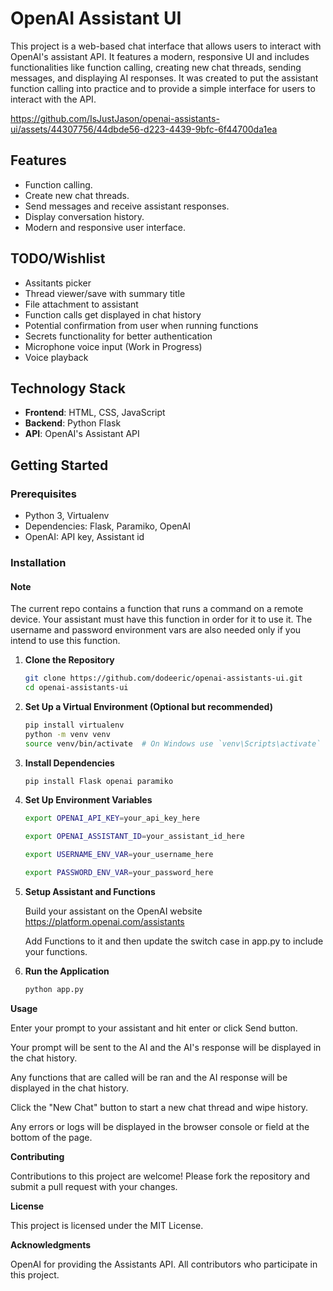 # OpenAI Assistant UI

This project is a web-based chat interface that allows users to interact with OpenAI's assistant API. It features a modern, responsive UI and includes functionalities like function calling, creating new chat threads, sending messages, and displaying AI responses. It was created to put the assistant function calling into practice and to provide a simple interface for users to interact with the API.

https://github.com/IsJustJason/openai-assistants-ui/assets/44307756/44dbde56-d223-4439-9bfc-6f44700da1ea

## Features

- Function calling.
- Create new chat threads.
- Send messages and receive assistant responses.
- Display conversation history.
- Modern and responsive user interface.

## TODO/Wishlist

- Assitants picker
- Thread viewer/save with summary title
- File attachment to assistant
- Function calls get displayed in chat history
- Potential confirmation from user when running functions
- Secrets functionality for better authentication
- Microphone voice input (Work in Progress)
- Voice playback

## Technology Stack

- **Frontend**: HTML, CSS, JavaScript
- **Backend**: Python Flask
- **API**: OpenAI's Assistant API

## Getting Started

### Prerequisites

- Python 3, Virtualenv
- Dependencies: Flask, Paramiko, OpenAI
- OpenAI: API key, Assistant id

### Installation

#### Note
   The current repo contains a function that runs a command on a remote device. Your assistant must have this function in order for it to use it. The username and password environment vars are also needed only if you intend to use this function.

1. **Clone the Repository**

   ```bash
   git clone https://github.com/dodeeric/openai-assistants-ui.git
   cd openai-assistants-ui

2. **Set Up a Virtual Environment (Optional but recommended)**

   ```bash
   pip install virtualenv
   python -m venv venv
   source venv/bin/activate  # On Windows use `venv\Scripts\activate`

3. **Install Dependencies**
   ```bash
   pip install Flask openai paramiko

4. **Set Up Environment Variables**
   ```bash
   export OPENAI_API_KEY=your_api_key_here

   export OPENAI_ASSISTANT_ID=your_assistant_id_here

   export USERNAME_ENV_VAR=your_username_here

   export PASSWORD_ENV_VAR=your_password_here

5. **Setup Assistant and Functions**

   Build your assistant on the OpenAI website https://platform.openai.com/assistants

   Add Functions to it and then update the switch case in app.py to include your functions.

6. **Run the Application**
   ```bash
   python app.py

**Usage**
   
   Enter your prompt to your assistant and hit enter or click Send button.
   
   Your prompt will be sent to the AI and the AI's response will be displayed in the chat history.
   
   Any functions that are called will be ran and the AI response will be displayed in the chat history.
   
   Click the "New Chat" button to start a new chat thread and wipe history.
   
   Any errors or logs will be displayed in the browser console or field at the bottom of the page.

**Contributing**

   Contributions to this project are welcome! Please fork the repository and submit a pull request with your changes.

**License**

   This project is licensed under the MIT License.

**Acknowledgments**

   OpenAI for providing the Assistants API.
   All contributors who participate in this project.

